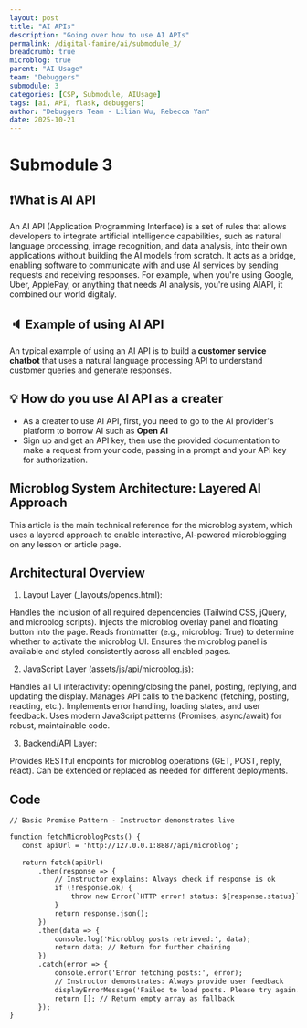 ```yaml
---
layout: post
title: "AI APIs"
description: "Going over how to use AI APIs"
permalink: /digital-famine/ai/submodule_3/
breadcrumb: true
microblog: true
parent: "AI Usage"
team: "Debuggers"
submodule: 3
categories: [CSP, Submodule, AIUsage]
tags: [ai, API, flask, debuggers]
author: "Debuggers Team - Lilian Wu, Rebecca Yan"
date: 2025-10-21
---
```


# Submodule 3


## ❗️What is AI API
An AI API (Application Programming Interface) is a set of rules that allows developers to integrate artificial intelligence capabilities, such as natural language processing, image recognition, and data analysis, into their own applications without building the AI models from scratch. It acts as a bridge, enabling software to communicate with and use AI services by sending requests and receiving responses. For example, when you're using Google, Uber, ApplePay, or anything that needs AI analysis, you're using AIAPI, it combined our world digitaly.

## 🔈 Example of using AI API 
An typical example of using an AI API is to build a **customer service chatbot** that uses a natural language processing API to understand customer queries and generate responses.

## 💡 How do you use AI API as a creater 
- As a creater to use AI API, first, you need to go to the AI provider's platform to borrow AI such as **Open AI**
- Sign up and get an API key, then use the provided documentation to make a request from your code, passing in a prompt and your API key for authorization. 

## Microblog System Architecture: Layered AI Approach
This article is the main technical reference for the microblog system, which uses a layered approach to enable interactive, AI-powered microblogging on any lesson or article page.

## Architectural Overview
1. Layout Layer (_layouts/opencs.html):

Handles the inclusion of all required dependencies (Tailwind CSS, jQuery, and microblog scripts).
Injects the microblog overlay panel and floating button into the page.
Reads frontmatter (e.g., microblog: True) to determine whether to activate the microblog UI.
Ensures the microblog panel is available and styled consistently across all enabled pages.

2. JavaScript Layer (assets/js/api/microblog.js):

Handles all UI interactivity: opening/closing the panel, posting, replying, and updating the display.
Manages API calls to the backend (fetching, posting, reacting, etc.).
Implements error handling, loading states, and user feedback.
Uses modern JavaScript patterns (Promises, async/await) for robust, maintainable code.

3. Backend/API Layer:

Provides RESTful endpoints for microblog operations (GET, POST, reply, react).
Can be extended or replaced as needed for different deployments.
## Code

 ``` html
 // Basic Promise Pattern - Instructor demonstrates live

function fetchMicroblogPosts() {
    const apiUrl = 'http://127.0.0.1:8887/api/microblog';
    
    return fetch(apiUrl)
        .then(response => {
            // Instructor explains: Always check if response is ok
            if (!response.ok) {
                throw new Error(`HTTP error! status: ${response.status}`);
            }
            return response.json();
        })
        .then(data => {
            console.log('Microblog posts retrieved:', data);
            return data; // Return for further chaining
        })
        .catch(error => {
            console.error('Error fetching posts:', error);
            // Instructor demonstrates: Always provide user feedback
            displayErrorMessage('Failed to load posts. Please try again.');
            return []; // Return empty array as fallback
        });
}
 ```

